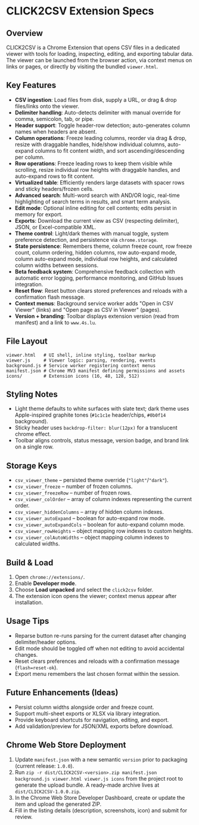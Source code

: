 # CLICK2CSV Extension Specs

## Overview
CLICK2CSV is a Chrome Extension that opens CSV files in a dedicated viewer with tools for loading, inspecting, editing, and exporting tabular data. The viewer can be launched from the browser action, via context menus on links or pages, or directly by visiting the bundled `viewer.html`.

## Key Features
- **CSV ingestion**: Load files from disk, supply a URL, or drag & drop files/links onto the viewer.
- **Delimiter handling**: Auto-detects delimiter with manual override for comma, semicolon, tab, or pipe.
- **Header support**: Toggle header-row detection; auto-generates column names when headers are absent.
- **Column operations**: Freeze leading columns, reorder via drag & drop, resize with draggable handles, hide/show individual columns, auto-expand columns to fit content width, and sort ascending/descending per column.
- **Row operations**: Freeze leading rows to keep them visible while scrolling, resize individual row heights with draggable handles, and auto-expand rows to fit content.
- **Virtualized table**: Efficiently renders large datasets with spacer rows and sticky headers/frozen cells.
- **Advanced search**: Multi-word search with AND/OR logic, real-time highlighting of search terms in results, and smart term analysis.
- **Edit mode**: Optional inline editing for cell contents; edits persist in memory for export.
- **Exports**: Download the current view as CSV (respecting delimiter), JSON, or Excel-compatible XML.
- **Theme control**: Light/dark themes with manual toggle, system preference detection, and persistence via `chrome.storage`.
- **State persistence**: Remembers theme, column freeze count, row freeze count, column ordering, hidden columns, row auto-expand mode, column auto-expand mode, individual row heights, and calculated column widths between sessions.
- **Beta feedback system**: Comprehensive feedback collection with automatic error logging, performance monitoring, and GitHub Issues integration.
- **Reset flow**: Reset button clears stored preferences and reloads with a confirmation flash message.
- **Context menus**: Background service worker adds "Open in CSV Viewer" (links) and "Open page as CSV in Viewer" (pages).
- **Version + branding**: Toolbar displays extension version (read from manifest) and a link to `www.4s.lu`.

## File Layout
```
viewer.html   # UI shell, inline styling, toolbar markup
viewer.js     # Viewer logic: parsing, rendering, events
background.js # Service worker registering context menus
manifest.json # Chrome MV3 manifest defining permissions and assets
icons/        # Extension icons (16, 48, 128, 512)
```

## Styling Notes
- Light theme defaults to white surfaces with slate text; dark theme uses Apple-inspired graphite tones (`#1c1c1e` header/chips, `#0b0f14` background).
- Sticky header uses `backdrop-filter: blur(12px)` for a translucent chrome effect.
- Toolbar aligns controls, status message, version badge, and brand link on a single row.

## Storage Keys
- `csv_viewer_theme` – persisted theme override (`"light"`/`"dark"`).
- `csv_viewer_freeze` – number of frozen columns.
- `csv_viewer_freezeRow` – number of frozen rows.
- `csv_viewer_colOrder` – array of column indexes representing the current order.
- `csv_viewer_hiddenColumns` – array of hidden column indexes.
- `csv_viewer_autoExpand` – boolean for auto-expand row mode.
- `csv_viewer_autoExpandCols` – boolean for auto-expand column mode.
- `csv_viewer_rowHeights` – object mapping row indexes to custom heights.
- `csv_viewer_colAutoWidths` – object mapping column indexes to calculated widths.

## Build & Load
1. Open `chrome://extensions/`.
2. Enable **Developer mode**.
3. Choose **Load unpacked** and select the `click2csv` folder.
4. The extension icon opens the viewer; context menus appear after installation.

## Usage Tips
- Reparse button re-runs parsing for the current dataset after changing delimiter/header options.
- Edit mode should be toggled off when not editing to avoid accidental changes.
- Reset clears preferences and reloads with a confirmation message (`flash=reset-ok`).
- Export menu remembers the last chosen format within the session.

## Future Enhancements (Ideas)
- Persist column widths alongside order and freeze count.
- Support multi-sheet exports or XLSX via library integration.
- Provide keyboard shortcuts for navigation, editing, and export.
- Add validation/preview for JSON/XML exports before download.

## Chrome Web Store Deployment
1. Update `manifest.json` with a new semantic `version` prior to packaging (current release: `1.0.0`).
2. Run `zip -r dist/CLICK2CSV-<version>.zip manifest.json background.js viewer.html viewer.js icons` from the project root to generate the upload bundle. A ready-made archive lives at `dist/CLICK2CSV-1.0.0.zip`.
3. In the Chrome Web Store Developer Dashboard, create or update the item and upload the generated ZIP.
4. Fill in the listing details (description, screenshots, icon) and submit for review.
